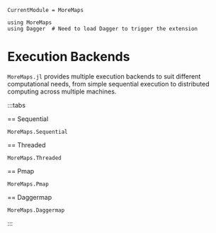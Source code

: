 
```@meta
CurrentModule = MoreMaps
```

```@setup MoreMaps
using MoreMaps
using Dagger  # Need to load Dagger to trigger the extension
```

# Execution Backends

`MoreMaps.jl` provides multiple execution backends to suit different computational needs, from simple sequential execution to distributed computing across multiple machines.


:::tabs

== Sequential

```@docs; canonical=false
MoreMaps.Sequential
```


== Threaded

```@docs; canonical=false
MoreMaps.Threaded
```

== Pmap

```@docs; canonical=false
MoreMaps.Pmap
```


== Daggermap


```@docs; canonical=false
MoreMaps.Daggermap
```


:::